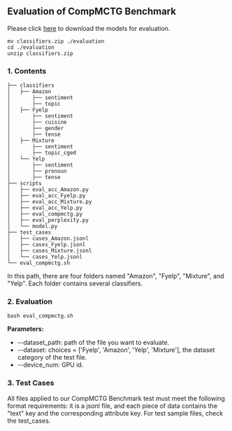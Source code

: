 ## Evaluation of CompMCTG Benchmark

Please click [here](https://pan.quark.cn/s/4d731a1697c2) to download the models for evaluation.

```shell
mv classifiers.zip ./evaluation
cd ./evaluation
unzip classifiers.zip
```

### 1. Contents

```shell
├── classifiers
│   ├── Amazon
│       ├── sentiment
│       ├── topic
│   ├── Fyelp
│       ├── sentiment
│       ├── cuisine
│       ├── gender
│       ├── tense
│   ├── Mixture
│       ├── sentiment
│       ├── topic_cged
│   └── Yelp
│       ├── sentiment
│       ├── pronoun
│       ├── tense
├── scripts
│   ├── eval_acc_Amazon.py
│   ├── eval_acc_Fyelp.py
│   ├── eval_acc_Mixture.py
│   ├── eval_acc_Yelp.py
│   ├── eval_compmctg.py
│   ├── eval_perplexity.py
│   └── model.py
├── test_cases
│   ├── cases_Amazon.jsonl
│   ├── cases_Fyelp.jsonl
│   ├── cases_Mixture.jsonl
│   └── cases_Yelp.jsonl
└── eval_compmctg.sh
```

In this path, there are four folders named "Amazon", "Fyelp", "Mixture",  and "Yelp". Each folder contains several classifiers.

### 2. Evaluation

```shell
bash eval_compmctg.sh
```

**Parameters:**

- --dataset_path: path of the file you want to evaluate.
- --dataset: choices = ['Fyelp', 'Amazon', 'Yelp', 'Mixture'], the dataset category of the test file.
- --device_num: GPU id.

### 3. Test Cases

All files applied to our CompMCTG Benchmark test must meet the following format requirements: it is a jsonl file, and each piece of data contains the "text" key and the corresponding attribute key. For test sample files, check the test_cases.
